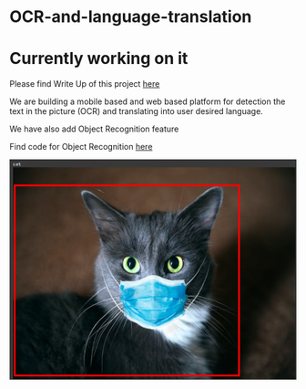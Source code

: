 # OCR-and-language-translation

# Currently working on it

Please find Write Up of this project [here](https://docs.google.com/document/d/1MiZ2Hwrenp3dDwDhjq31oETaggdDl-7ArA8O9sv6dic/edit?usp=sharing) 

We are building a mobile based and web based platform for detection the text in the picture (OCR) and translating into user desired language.

We have also add Object Recognition feature

Find code for Object Recognition [here](https://github.com/ashish807/OCR-and-language-translation/tree/master/Object%20Detetion)

![cat](Images/Object_detection.PNG)
